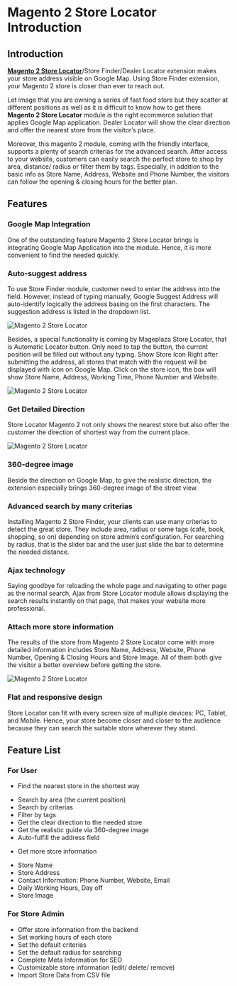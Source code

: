 # Magento 2 Store Locator Introduction

## Introduction

<strong><a href="https://www.mageplaza.com/magento-2-store-locator-extension/" class="no-text-color">Magento 2 Store Locator</a></strong>/Store Finder/Dealer Locator extension makes your store address visible on Google Map. Using Store Finder extension, your Magento 2 store is closer than ever to reach out.

Let image that you are owning a series of fast food store but they scatter at different positions as well as it is difficult to know how to get there. <b>Magento 2 Store Locator</b> module is the right ecommerce solution that applies Google Map application. Dealer Locator will show the clear direction and offer the nearest store from the visitor’s place.

Moreover, this magento 2 module, coming with the friendly interface, supports a plenty of search criterias for the advanced search. After access to your website, customers can easily search the perfect store to shop by area, distance/ radius or filter them by tags. Especially, in addition to the basic info as Store Name, Address, Website and Phone Number, the visitors can follow the opening & closing hours for the better plan.

## Features

### Google Map Integration

One of the outstanding feature Magento 2 Store Locator brings is integrating Google Map Application into the module. Hence, it is more convenient to find the needed quickly.

### Auto-suggest address

To use Store Finder module, customer need to enter the address into the field. However, instead of typing manually, Google Suggest Address will auto-identify logically the address basing on the first characters. The suggestion address is listed in the dropdown list. 

![Magento 2 Store Locator](http://i.imgur.com/fCQ5n7r.png)

Besides, a special functionality is coming by Mageplaza Store Locator, that is Automatic Locator button. Only need to tap the button, the current position will be filled out without any typing.
Show Store Icon 
Right after submitting the address, all stores that match with the request will be displayed with icon on Google Map. Click on the store icon, the box will show Store Name, Address, Working Time, Phone Number and Website.

![Magento 2 Store Locator](http://i.imgur.com/K4eOVm0.png)

### Get Detailed Direction
Store Locator Magento 2 not only shows the nearest store but also offer the customer the direction of shortest way from the current place. 

![Magento 2 Store Locator](http://i.imgur.com/6ZrkNmJ.png)

### 360-degree image

Beside the direction on Google Map, to give the realistic direction, the extension especially brings 360-degree image of the street view.

### Advanced search by many criterias

Installing Magento 2 Store Finder, your clients can use many criterias to detect the great store. They include area, radius or some tags (cafe, book, shopping, so on) depending on store admin’s configuration. For searching by radius, that is the slider bar and the user just slide the bar to determine the needed distance.

### Ajax technology

Saying goodbye for reloading the whole page and navigating to other page as the normal search, Ajax from Store Locator module allows displaying the search results instantly on that page, that makes your website more professional.

### Attach more store information

The results of the store from Magento 2 Store Locator come with more detailed information includes Store Name, Address, Website, Phone Number, Opening & Closing Hours and Store Image. All of them both give the visitor a better overview before getting the store.

![Magento 2 Store Locator](http://i.imgur.com/g8RwOSY.png)
 
### Flat and responsive design

Store Locator can fit with every screen size of multiple devices: PC, Tablet, and Mobile. Hence, your store become closer and closer to the audience because they can search the suitable store wherever they stand.

## Feature List

### For User

-	Find the nearest store in the shortest way
  +	Search by area (the current position)
  +	Search by criterias  
  +	Filter by tags
  +	Get the clear direction to the needed store
  +	Get the realistic guide via 360-degree image
  +	Auto-fulfill the address field
-	Get more store information
  +	Store Name
  +	Store Address
  +	Contact Information: Phone Number, Website, Email
  +	Daily Working Hours, Day off
  +	Store Image

### For Store Admin

-	Offer store information from the backend
-	Set working hours of each store
-	Set the default criterias
-	Set the default radius for searching
-	Complete Meta Information for SEO
-	Customizable store information (edit/ delete/ remove)
-	Import Store Data from CSV file
